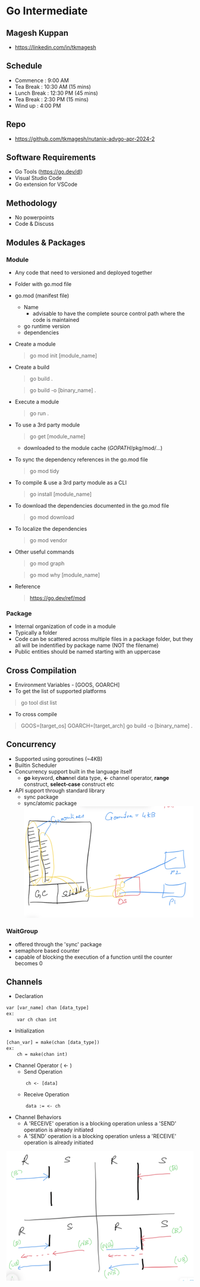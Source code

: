 # Go Intermediate

## Magesh Kuppan
- https://linkedin.com/in/tkmagesh

## Schedule
- Commence      : 9:00 AM
- Tea Break     : 10:30 AM (15 mins)
- Lunch Break   : 12:30 PM (45 mins)
- Tea Break     : 2:30 PM (15 mins)
- Wind up       : 4:00 PM

## Repo
- https://github.com/tkmagesh/nutanix-advgo-apr-2024-2

## Software Requirements
- Go Tools (https://go.dev/dl)
- Visual Studio Code
- Go extension for VSCode

## Methodology
- No powerpoints
- Code & Discuss

## Modules & Packages
### Module
- Any code that need to versioned and deployed together
- Folder with go.mod file
- go.mod (manifest file)
    - Name
        - advisable to have the complete source control path where the code is maintained
    - go runtime version
    - dependencies
- Create a module
    > go mod init [module_name]
- Create a build
    > go build .

    > go build -o [binary_name] .
- Execute a module
    > go run .
- To use a 3rd party module
    > go get [module_name]
    - downloaded to the module cache ($GOPATH$/pkg/mod/...)
- To sync the dependency references in the go.mod file
    > go mod tidy
- To compile & use a 3rd party module as a CLI
    > go install [module_name]
- To download the dependencies documented in the go.mod file
    > go mod download
- To localize the dependencies
    > go mod vendor
- Other useful commands
    > go mod graph

    > go mod why [module_name]
- Reference
    > https://go.dev/ref/mod

### Package
- Internal organization of code in a module
- Typically a folder
- Code can be scattered across multiple files in a package folder, but they all will be indentified by package name (NOT the filename)
- Public entities should be named starting with an uppercase

## Cross Compilation
- Environment Variables - [GOOS, GOARCH]
- To get the list of supported platforms
> go tool dist list
- To cross compile
> GOOS=[target_os] GOARCH=[target_arch] go build -o [binary_name] .

## Concurrency
- Supported using goroutines (~4KB)
- Builtin Scheduler
- Concurrency support built in the language itself
    - **go** keyword, **chan**nel data type, **<-** channel operator, **range** construct, **select-case** construct etc
- API support through standard library
    - sync package
    - sync/atomic package
![image](./images/concurrency-model.png)

### WaitGroup
- offered through the 'sync' package
- semaphore based counter
- capable of blocking the execution of a function until the counter becomes 0

## Channels
- Declaration
```
var [var_name] chan [data_type]
ex: 
    var ch chan int
```
- Initialization
```
[chan_var] = make(chan [data_type])
ex:
    ch = make(chan int)
```
- Channel Operator ( <- )
    - Send Operation
    ```
        ch <- [data]
    ```
    - Receive Operation
    ```
        data := <- ch
    ```
- Channel Behaviors
    - A 'RECEIVE' operation is a blocking operation unless a 'SEND' operation is already initiated
    - A 'SEND' operation is a blocking operation unless a 'RECEIVE' operation is already initiated

![image](./images/channel-behaviors.png)